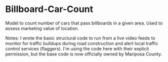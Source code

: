 # Billboard-Car-Count
Model to count number of cars that pass billboards in a given area. Used to assess marketing value of location.

Notes: I wrote the basic structural code to run from a live video feeds to monitor for traffic buildups during road construction and alert local traffic control services (flaggers). I'm using the code here with their explicit permission, but the base code is now officially owned by Mariposa County.

